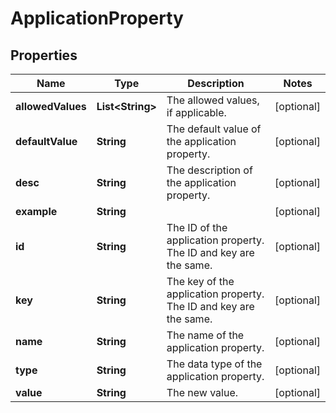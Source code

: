 # ApplicationProperty

## Properties
Name | Type | Description | Notes
------------ | ------------- | ------------- | -------------
**allowedValues** | **List&lt;String&gt;** | The allowed values, if applicable. |  [optional]
**defaultValue** | **String** | The default value of the application property. |  [optional]
**desc** | **String** | The description of the application property. |  [optional]
**example** | **String** |  |  [optional]
**id** | **String** | The ID of the application property. The ID and key are the same. |  [optional]
**key** | **String** | The key of the application property. The ID and key are the same. |  [optional]
**name** | **String** | The name of the application property. |  [optional]
**type** | **String** | The data type of the application property. |  [optional]
**value** | **String** | The new value. |  [optional]
